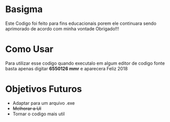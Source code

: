 # Basigma

Este Codigo foi feito para fins educacionais porem ele continuara sendo aprimorado de acordo com minha vontade Obrigado!!!

# Como Usar

Para utilizar esse codigo quando executalo em algum editor de codigo fonte basta apenas digitar **6550126 mmr** e aparecera Feliz 2018

# Objetivos Futuros

- Adaptar para um arquivo .exe
- ~~Melhorar a UI~~
- Tornar o codigo mais util
